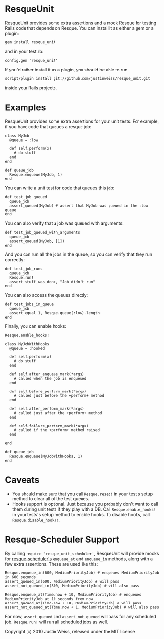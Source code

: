 ResqueUnit
==========

ResqueUnit provides some extra assertions and a mock Resque for
testing Rails code that depends on Resque. You can install it as
either a gem or a plugin:

    gem install resque_unit

and in your test.rb: 

    config.gem 'resque_unit'

If you'd rather install it as a plugin, you should be able to run

    script/plugin install git://github.com/justinweiss/resque_unit.git

inside your Rails projects. 

Examples
========

ResqueUnit provides some extra assertions for your unit tests. For
example, if you have code that queues a resque job:

    class MyJob
      @queue = :low  
    
      def self.perform(x)
        # do stuff
      end
    end
    
    def queue_job
      Resque.enqueue(MyJob, 1)
    end

You can write a unit test for code that queues this job:

    def test_job_queued
      queue_job
      assert_queued(MyJob) # assert that MyJob was queued in the :low queue
    end

You can also verify that a job was queued with arguments:

    def test_job_queued_with_arguments
      queue_job
      assert_queued(MyJob, [1])
    end

And you can run all the jobs in the queue, so you can verify that they
run correctly:

    def test_job_runs 
      queue_job 
      Resque.run!
      assert stuff_was_done, "Job didn't run"
    end

You can also access the queues directly:

    def test_jobs_in_queue
      queue_job 
      assert_equal 1, Resque.queue(:low).length
    end

Finally, you can enable hooks:

    Resque.enable_hooks!

    class MyJobWithHooks
      @queue = :hooked

      def self.perform(x)
        # do stuff
      end

      def self.after_enqueue_mark(*args)
        # called when the job is enqueued
      end

      def self.before_perform_mark(*args)
        # called just before the +perform+ method
      end

      def self.after_perform_mark(*args)
        # called just after the +perform+ method
      end

      def self.failure_perform_mark(*args)
        # called if the +perform+ method raised
      end

    end

    def queue_job
      Resque.enqueue(MyJobWithHooks, 1)
    end

Caveats
=======

* You should make sure that you call `Resque.reset!` in your test's
  setup method to clear all of the test queues.
* Hooks support is optional. Just because you probably don't want to call
  them during unit tests if they play with a DB. Call `Resque.enable_hooks!`
  in your tests's setup method to enable hooks. To disable hooks, call
  `Resque.disable_hooks!`.

Resque-Scheduler Support
========================

By calling `require 'resque_unit_scheduler'`, ResqueUnit will provide
mocks for [resque-scheduler's](http://github.com/bvandenbos/resque-scheduler)
`enqueue_at` and `enqueue_in` methods, along with a few extra
assertions. These are used like this:

    Resque.enqueue_in(600, MediumPriorityJob) # enqueues MediumPriorityJob in 600 seconds
    assert_queued_in(600, MediumPriorityJob) # will pass
    assert_not_queued_in(300, MediumPriorityJob) # will also pass

    Resque.enqueue_at(Time.now + 10, MediumPriorityJob) # enqueues MediumPriorityJob at 10 seconds from now
    assert_queued_at(Time.now + 10, MediumPriorityJob) # will pass
    assert_not_queued_at(Time.now + 1, MediumPriorityJob) # will also pass

For now, `assert_queued` and `assert_not_queued` will pass for any
scheduled job. `Resque.run!` will run all scheduled jobs as well.

Copyright (c) 2010 Justin Weiss, released under the MIT license
